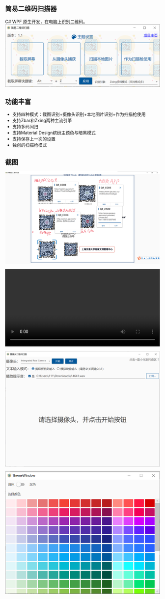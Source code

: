 ## 简易二维码扫描器

C# WPF 原生开发，在电脑上识别二维码。
![](screenshot\QQ截图20210912113002.png)

## 功能丰富
 - 支持四种模式：截图识别+摄像头识别+本地图片识别+作为扫描枪使用
 - 支持Zbar和Zxing两种主流引擎
 - 支持多码同扫
 - 支持Material Design缤纷主题色与暗黑模式
 - 支持保存上一次的设置
 - 独创的扫描枪模式

## 截图

![](screenshot\QQ截图20210912113442.png)

<video src="screenshot\2021-09-12_11-36-03.mp4" controls="controls"  style="width:100%">
您的浏览器不支持 video 标签。
</video>

![](screenshot\QQ截图20210912113011.png)

![](screenshot\QQ截图20210912113859.png)

